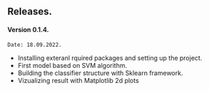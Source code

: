## Releases.


#### Version 0.1.4.

    Date: 18.09.2022.
   * Installing exteranl rquired packages and setting up the project.
   * First model based on SVM algorithm.
   * Building the classifier structure with Sklearn framework. 
   * Vizualizing result with Matplotlib 2d plots